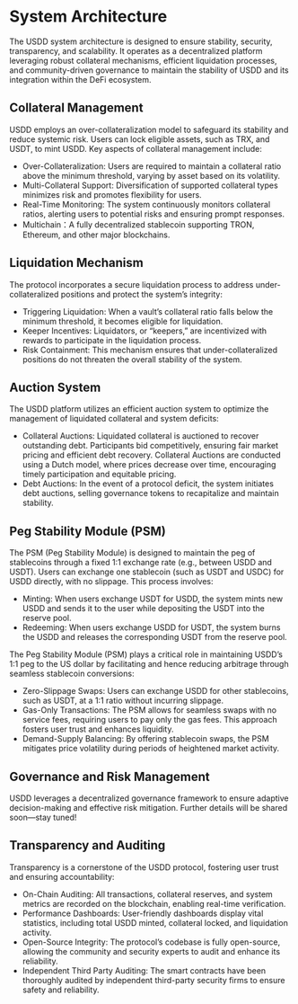 # System Architecture

The USDD system architecture is designed to ensure stability, security, transparency, and scalability. It operates as a decentralized platform leveraging robust collateral mechanisms, efficient liquidation processes, and community-driven governance to maintain the stability of USDD and its integration within the DeFi ecosystem.

## Collateral Management

USDD employs an over-collateralization model to safeguard its stability and reduce systemic risk. Users can lock eligible assets, such as TRX, and USDT, to mint USDD. Key aspects of collateral management include:

* Over-Collateralization: Users are required to maintain a collateral ratio above the minimum threshold, varying by asset based on its volatility.
* Multi-Collateral Support: Diversification of supported collateral types minimizes risk and promotes flexibility for users.
* Real-Time Monitoring: The system continuously monitors collateral ratios, alerting users to potential risks and ensuring prompt responses.
* Multichain：A fully decentralized stablecoin supporting TRON, Ethereum, and other major blockchains.

## Liquidation Mechanism

The protocol incorporates a secure liquidation process to address under-collateralized positions and protect the system’s integrity:

* Triggering Liquidation: When a vault’s collateral ratio falls below the minimum threshold, it becomes eligible for liquidation.
* Keeper Incentives: Liquidators, or “keepers,” are incentivized with rewards to participate in the liquidation process.
* Risk Containment: This mechanism ensures that under-collateralized positions do not threaten the overall stability of the system.

## Auction System

The USDD platform utilizes an efficient auction system to optimize the management of liquidated collateral and system deficits:

* Collateral Auctions: Liquidated collateral is auctioned to recover outstanding debt. Participants bid competitively, ensuring fair market pricing and efficient debt recovery. Collateral Auctions are conducted using a Dutch model, where prices decrease over time, encouraging timely participation and equitable pricing.
* Debt Auctions: In the event of a protocol deficit, the system initiates debt auctions, selling governance tokens to recapitalize and maintain stability.

## Peg Stability Module (PSM)

The PSM (Peg Stability Module) is designed to maintain the peg of stablecoins through a fixed 1:1 exchange rate (e.g., between USDD and USDT). Users can exchange one stablecoin (such as USDT and USDC) for USDD directly, with no slippage. This process involves:

* Minting: When users exchange USDT for USDD, the system mints new USDD and sends it to the user while depositing the USDT into the reserve pool.
* Redeeming: When users exchange USDD for USDT, the system burns the USDD and releases the corresponding USDT from the reserve pool.

The Peg Stability Module (PSM) plays a critical role in maintaining USDD’s 1:1 peg to the US dollar by facilitating and hence reducing arbitrage through seamless stablecoin conversions:

* Zero-Slippage Swaps: Users can exchange USDD for other stablecoins, such as USDT, at a 1:1 ratio without incurring slippage.
* Gas-Only Transactions: The PSM allows for seamless swaps with no service fees, requiring users to pay only the gas fees. This approach fosters user trust and enhances liquidity.
* Demand-Supply Balancing: By offering stablecoin swaps, the PSM mitigates price volatility during periods of heightened market activity.

## Governance and Risk Management

USDD leverages a decentralized governance framework to ensure adaptive decision-making and effective risk mitigation. Further details will be shared soon—stay tuned!

## Transparency and Auditing

Transparency is a cornerstone of the USDD protocol, fostering user trust and ensuring accountability:

* On-Chain Auditing: All transactions, collateral reserves, and system metrics are recorded on the blockchain, enabling real-time verification.
* Performance Dashboards: User-friendly dashboards display vital statistics, including total USDD minted, collateral locked, and liquidation activity.
* Open-Source Integrity: The protocol’s codebase is fully open-source, allowing the community and security experts to audit and enhance its reliability.
* Independent Third Party Auditing: The smart contracts have been thoroughly audited by independent third-party security firms to ensure safety and reliability.
